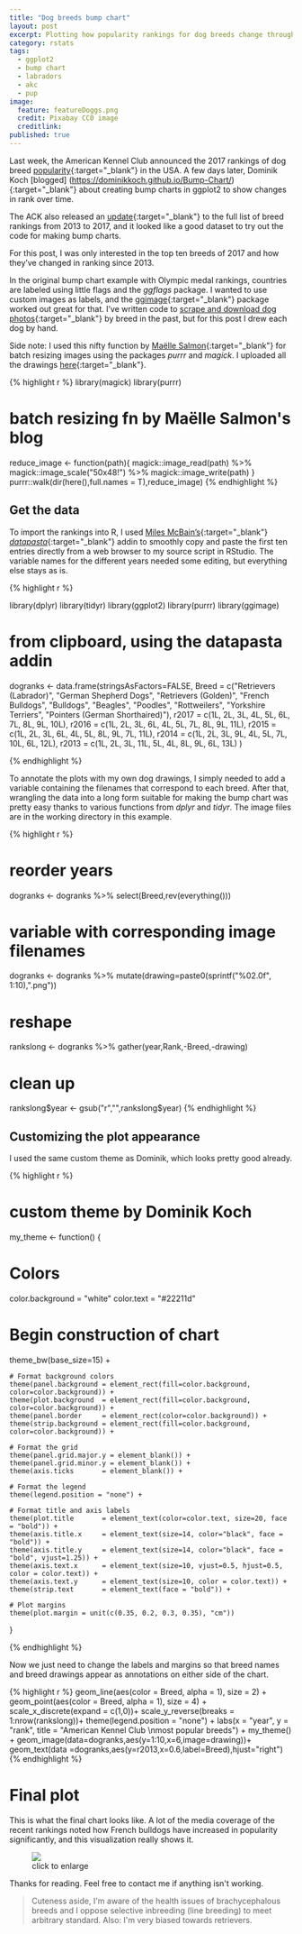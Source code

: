 ```yaml
---
title: "Dog breeds bump chart"
layout: post
excerpt: Plotting how popularity rankings for dog breeds change through time. 
category: rstats
tags:
  - ggplot2
  - bump chart
  - labradors
  - akc
  - pup
image:
  feature: featureDoggs.png
  credit: Pixabay CC0 image
  creditlink: 
published: true
---
```


Last week, the American Kennel Club announced the 2017 rankings of dog breed [popularity](http://people.com/pets/akc-most-popular-dog-breed-2017/){:target="_blank"} in the USA. A few days later, Dominik Koch [blogged] (https://dominikkoch.github.io/Bump-Chart/){:target="_blank"} about creating bump charts in ggplot2 to show changes in rank over time. 

The ACK also released an [update](http://www.akc.org/expert-advice/news/most-popular-dog-breeds-full-ranking-list/){:target="_blank"} to the full list of breed rankings from 2013 to 2017, and it looked like a good dataset to try out the code for making bump charts. 

For this post, I was only interested in the top ten breeds of 2017 and how they’ve changed in ranking since 2013. 

In the original bump chart example with Olympic medal rankings, countries are labeled using little flags and the _ggflags_ package. I wanted to use custom images as labels, and the [ggimage](https://github.com/GuangchuangYu/ggimage){:target="_blank"} package worked out great for that. I’ve written code to [scrape and download dog photos](http://luisdva.github.io/rstats/ggpup/){:target="_blank"} by breed in the past, but for this post I drew each dog by hand. 

Side note: I used this nifty function by [Maëlle Salmon](https://twitter.com/ma_salmon){:target="_blank"} for batch resizing images using the packages _purrr_ and _magick_. I uploaded all the drawings [here](https://github.com/luisDVA/luisdva.github.io/tree/master/images/pup){:target="_blank"}. 

{% highlight r %}
library(magick)
library(purrr)
# batch resizing fn by Maëlle Salmon's blog
reduce_image <- function(path){
  magick::image_read(path) %>%
    magick::image_scale("50x48!") %>%
    magick::image_write(path)
}
purrr::walk(dir(here(),full.names = T),reduce_image)
{% endhighlight %}

## Get the data

To import the rankings into R, I used [Miles McBain’s](https://twitter.com/MilesMcBain){:target="_blank"} [_datapasta_](https://github.com/MilesMcBain/datapasta){:target="_blank"} addin to smoothly copy and paste the first ten entries directly from a web browser to my source script in RStudio. The variable names for the different years needed some editing, but everything else stays as is. 

{% highlight r %}

library(dplyr)
library(tidyr)
library(ggplot2)
library(purrr)
library(ggimage)

# from clipboard, using the datapasta addin
dogranks <- 
data.frame(stringsAsFactors=FALSE,
       Breed = c("Retrievers (Labrador)", "German Shepherd Dogs",
                 "Retrievers (Golden)", "French Bulldogs", "Bulldogs",
                 "Beagles", "Poodles", "Rottweilers", "Yorkshire Terriers",
                 "Pointers (German Shorthaired)"),
   r2017 = c(1L, 2L, 3L, 4L, 5L, 6L, 7L, 8L, 9L, 10L),
   r2016 = c(1L, 2L, 3L, 6L, 4L, 5L, 7L, 8L, 9L, 11L),
   r2015 = c(1L, 2L, 3L, 6L, 4L, 5L, 8L, 9L, 7L, 11L),
   r2014 = c(1L, 2L, 3L, 9L, 4L, 5L, 7L, 10L, 6L, 12L),
   r2013 = c(1L, 2L, 3L, 11L, 5L, 4L, 8L, 9L, 6L, 13L)
)


{% endhighlight %}

To annotate the plots with my own dog drawings, I simply needed to add a variable containing the filenames that correspond to each breed. After that, wrangling the data into a long form suitable for making the bump chart was pretty easy thanks to various functions from _dplyr_ and _tidyr_. The image files are in the working directory in this example.

{% highlight r %}
# reorder years
dogranks <- dogranks %>% select(Breed,rev(everything()))
# variable with corresponding image filenames
dogranks <- dogranks %>%  mutate(drawing=paste0(sprintf("%02.0f", 1:10),".png")) 
# reshape
rankslong <- dogranks %>% gather(year,Rank,-Breed,-drawing)
# clean up
rankslong$year <- gsub("r","",rankslong$year)
{% endhighlight %}

## Customizing the plot appearance

I used the same custom theme as Dominik, which looks pretty good already.

{% highlight r %}
# custom theme by Dominik Koch
my_theme <- function() {
  
  # Colors
  color.background = "white"
  color.text = "#22211d"
  
  # Begin construction of chart
  theme_bw(base_size=15) +
    
    # Format background colors
    theme(panel.background = element_rect(fill=color.background, color=color.background)) +
    theme(plot.background  = element_rect(fill=color.background, color=color.background)) +
    theme(panel.border     = element_rect(color=color.background)) +
    theme(strip.background = element_rect(fill=color.background, color=color.background)) +
    
    # Format the grid
    theme(panel.grid.major.y = element_blank()) +
    theme(panel.grid.minor.y = element_blank()) +
    theme(axis.ticks       = element_blank()) +
    
    # Format the legend
    theme(legend.position = "none") +
    
    # Format title and axis labels
    theme(plot.title       = element_text(color=color.text, size=20, face = "bold")) +
    theme(axis.title.x     = element_text(size=14, color="black", face = "bold")) +
    theme(axis.title.y     = element_text(size=14, color="black", face = "bold", vjust=1.25)) +
    theme(axis.text.x      = element_text(size=10, vjust=0.5, hjust=0.5, color = color.text)) +
    theme(axis.text.y      = element_text(size=10, color = color.text)) +
    theme(strip.text       = element_text(face = "bold")) +
    
    # Plot margins
    theme(plot.margin = unit(c(0.35, 0.2, 0.3, 0.35), "cm"))
}

{% endhighlight %}

Now we just need to change the labels and margins so that breed names and breed drawings appear as annotations on either side of the chart. 


{% highlight r %}
  geom_line(aes(color = Breed, alpha = 1), size = 2) +
  geom_point(aes(color = Breed, alpha = 1), size = 4) +
  scale_x_discrete(expand = c(1,0))+
  scale_y_reverse(breaks = 1:nrow(rankslong))+
  theme(legend.position = "none") +
  labs(x = "year",
       y = "rank",
       title = "American Kennel Club \nmost popular breeds") +
  my_theme() + 
  geom_image(data=dogranks,aes(y=1:10,x=6,image=drawing))+
  geom_text(data =dogranks,aes(y=r2013,x=0.6,label=Breed),hjust="right")
{% endhighlight %}

# Final plot
This is what the final chart looks like. 
A lot of the media coverage of the recent rankings noted how French bulldogs have increased in popularity significantly, and this visualization really shows it. 

<figure>
    <a href="/images/akcranks.png"><img src="/images/akcranks.png"></a>
        <figcaption>click to enlarge</figcaption>
</figure>

Thanks for reading. Feel free to contact me if anything isn't working.

> Cuteness aside, I'm aware of the health issues of brachycephalous breeds and I oppose selective inbreeding (line breeding) to meet arbitrary standard. Also: I'm very biased towards retrievers.   

